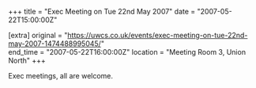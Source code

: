 +++
title = "Exec Meeting on Tue 22nd May 2007"
date = "2007-05-22T15:00:00Z"

[extra]
original = "https://uwcs.co.uk/events/exec-meeting-on-tue-22nd-may-2007-1474488995045/"    
end_time = "2007-05-22T16:00:00Z"
location = "Meeting Room 3, Union North"
+++

Exec meetings, all are welcome.

